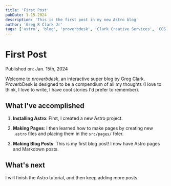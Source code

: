 ```yaml
---
title: 'First Post'
pubDate: 1-15-2024
description: 'This is the first post in my new Astro blog'
author: 'Greg R Clark Jr'
tags: ['astro', 'blog', 'proverbdesk', 'Clark Creative Services', 'CCS']
---
```


# First Post

Published on: Jan. 15th, 2024

Welcome to _proverbdesk_, an interactive super blog by Greg Clark. ProverbDesk is designed to be a compendium of all my thoughts (I love to think, I love to write, I have cool stories I'd prefer to remember).

## What I've accomplished

1. **Installing Astro**: First, I created a new Astro project.

2. **Making Pages**: I then learned how to make pages by creating new `.astro` files and placing them in the `src/pages/` foler.

3. **Making Blog Posts**: This is my first blog post! I now have Astro pages and Markdown posts.

## What's next

I will finish the Astro tutorial, and then keep adding more posts.
